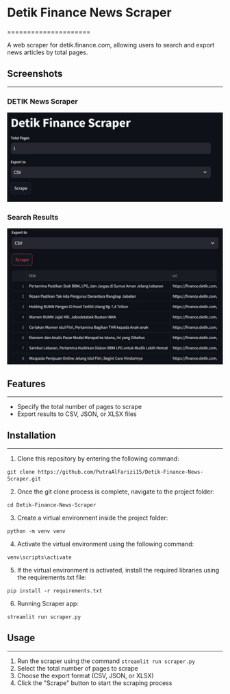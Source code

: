 # Detik Finance News Scraper
=====================

A web scraper for detik.finance.com, allowing users to search and export news articles by total pages.


## Screenshots
-------------

### DETIK News Scraper
![](Detik-finance-scraper.png)

### Search Results
![](DETIK-finance-scraper-result.png)

## Features
--------

* Specify the total number of pages to scrape
* Export results to CSV, JSON, or XLSX files

## Installation
------------

1. Clone this repository by entering the following command:
```
git clone https://github.com/PutraAlFarizi15/Detik-Finance-News-Scraper.git
```
2. Once the git clone process is complete, navigate to the project folder:
```
cd Detik-Finance-News-Scraper
```
3. Create a virtual environment inside the project folder:
```
python -m venv venv
```
4. Activate the virtual environment using the following command:
```
venv\scripts\activate
```
5. If the virtual environment is activated, install the required libraries using the requirements.txt file:
```
pip install -r requirements.txt
```
6. Running Scraper app:
```
streamlit run scraper.py
```

## Usage
-----

1. Run the scraper using the command `streamlit run scraper.py`
2. Select the total number of pages to scrape
3. Choose the export format (CSV, JSON, or XLSX)
4. Click the "Scrape" button to start the scraping process